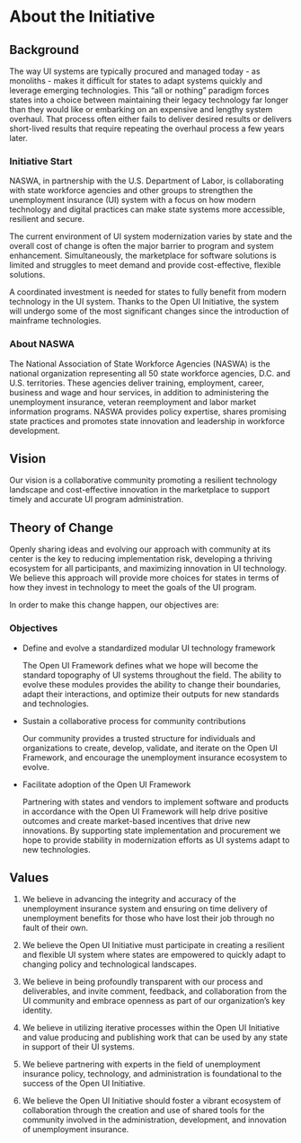 # About the Initiative

## Background

The way UI systems are typically procured and managed today - as monoliths - makes it difficult for states to adapt systems quickly and leverage emerging technologies. This “all or nothing” paradigm forces states into a choice between maintaining their legacy technology far longer than they would like or embarking on an expensive and lengthy system overhaul. That process often either fails to deliver desired results or delivers short-lived results that require repeating the overhaul process a few years later.

### Initiative Start

NASWA, in partnership with the U.S. Department of Labor, is collaborating with state workforce agencies and other groups to strengthen the unemployment insurance (UI) system with a focus on how modern technology and digital practices can make state systems more accessible, resilient and secure. 

The current environment of UI system modernization varies by state and the overall cost of change is often the major barrier to program and system enhancement. Simultaneously, the marketplace for software solutions is limited and struggles to meet demand and provide cost-effective, flexible solutions. 

A coordinated investment is needed for states to fully benefit from modern technology in the UI system. Thanks to the Open UI Initiative, the system will undergo some of the most significant changes since the introduction of mainframe technologies. 

### About NASWA

The National Association of State Workforce Agencies (NASWA) is the national organization representing all 50 state workforce agencies, D.C. and U.S. territories. These agencies deliver training, employment, career, business and wage and hour services, in addition to administering the unemployment insurance, veteran reemployment and labor market information programs. NASWA provides policy expertise, shares promising state practices and promotes state innovation and leadership in workforce development.

## Vision

Our vision is a collaborative community promoting a resilient technology landscape and cost-effective innovation in the marketplace to support timely and accurate UI program administration.  

## Theory of Change

Openly sharing ideas and evolving our approach with community at its center is the key to reducing implementation risk, developing a thriving ecosystem for all participants, and maximizing innovation in UI technology. We believe this approach will provide more choices for states in terms of how they invest in technology to meet the goals of the UI program. 

In order to make this change happen, our objectives are: 

### Objectives

- Define and evolve a standardized modular UI technology framework 

  The Open UI Framework defines what we hope will become the standard topography of UI systems throughout the field. The ability to evolve these modules provides the ability to change their boundaries, adapt their interactions, and optimize their outputs for new standards and technologies.

- Sustain a collaborative process for community contributions 

  Our community provides a trusted structure for individuals and organizations to create, develop, validate, and iterate on the Open UI Framework, and encourage the unemployment insurance ecosystem to evolve. 

- Facilitate adoption of the Open UI Framework 

  Partnering with states and vendors to implement software and products in accordance with the Open UI Framework will help drive positive outcomes and create market-based incentives that drive new innovations. By supporting state implementation and procurement we hope to provide stability in modernization efforts as UI systems adapt to new technologies. 


## Values
1. We believe in advancing the integrity and accuracy of the unemployment insurance system and ensuring on time delivery of unemployment benefits for those who have lost their job through no fault of their own. 

2. We believe the Open UI Initiative must participate in creating a resilient and flexible UI system where states are empowered to quickly adapt to changing policy and technological landscapes. 

3. We believe in being profoundly transparent with our process and deliverables, and invite comment, feedback, and collaboration from the UI community and embrace openness as part of our organization’s key identity. 

4. We believe in utilizing iterative processes within the Open UI Initiative and value producing and publishing work that can be used by any state in support of their UI systems.  

5. We believe partnering with experts in the field of unemployment insurance policy, technology, and administration is foundational to the success of the Open UI Initiative. 
 
6. We believe the Open UI Initiative should foster a vibrant ecosystem of collaboration through the creation and use of shared tools for the community involved in the administration, development, and innovation of unemployment insurance.  
